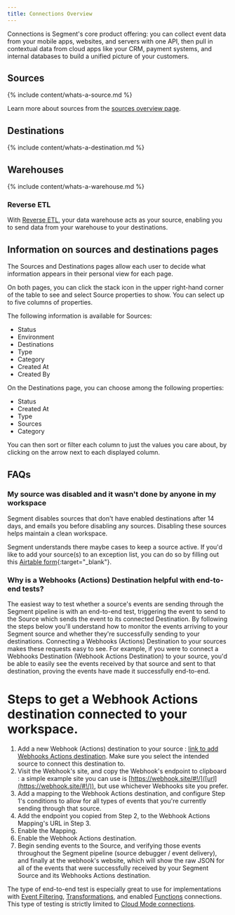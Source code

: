 ```yaml
---
title: Connections Overview
---
```


Connections is Segment's core product offering: you can collect event data from your mobile apps, websites, and servers with one API, then pull in contextual data from cloud apps like your CRM, payment systems, and internal databases to build a unified picture of your customers.

## Sources

{% include content/whats-a-source.md %}

Learn more about sources from the [sources overview page](/docs/connections/sources/).


## Destinations

{% include content/whats-a-destination.md %}

## Warehouses

{% include content/whats-a-warehouse.md %}

### Reverse ETL
With [Reverse ETL](/docs/connections/reverse-etl/), your data warehouse acts as your source, enabling you to send data from your warehouse to your destinations. 

## Information on sources and destinations pages

The Sources and Destinations pages allow each user to decide what information appears in their personal view for each page.

On both pages, you can click the stack icon in the upper right-hand corner of the table to see and select Source properties to show. You can select up to five columns of properties.

The following information is available for Sources:

- Status
- Environment
- Destinations
- Type
- Category
- Created At
- Created By

On the Destinations page, you can choose among the following properties:

- Status
- Created At
- Type
- Sources
- Category

You can then sort or filter each column to just the values you care about, by clicking on the arrow next to each displayed column.

## FAQs

### My source was disabled and it wasn't done by anyone in my workspace

Segment disables sources that don't have enabled destinations after 14 days, and emails you before disabling any sources. Disabling these sources helps maintain a clean workspace.

Segment understands there maybe cases to keep a source active. If you'd like to add your source(s) to an exception list, you can do so by filling out this [Airtable form](https://airtable.com/shr7V9LFDZh31cYWW){:target="_blank"}.

### Why is a Webhooks (Actions) Destination helpful with end-to-end tests?
The easiest way to test whether a source's events are sending through the Segment pipeline is with an end-to-end test, triggering the event to send to the Source which sends the event to its connected Destination. By following the steps below you'll understand how to monitor the events arriving to your Segment source and whether they're successfully sending to your destinations. Connecting a Webhooks (Actions) Destination to your sources makes these requests easy to see. For example, if you were to connect a Webhooks Destination (Webhook Actions Destination) to your source, you'd be able to easily see the events received by that source and sent to that destination, proving the events have made it successfully end-to-end.
# Steps to get a Webhook Actions destination connected to your workspace.
1. Add a new Webhook (Actions) destination to your source : [link to add Webhooks Actions destination]([url](https://app.segment.com/goto-my-workspace/destinations/catalog/actions-webhook)). Make sure you select the intended source to connect this destination to.
2. Visit the Webhook's site, and copy the Webhook's endpoint to clipboard : a simple example site you can use is [https://webhook.site/#!/]([url](https://webhook.site/#!/)), but use whichever Webhooks site you prefer.
3. Add a mapping to the Webhook Actions destination, and configure Step 1's conditions to allow for all types of events that you're currently sending through that source.
4. Add the endpoint you copied from Step 2, to the Webhook Actions Mapping's URL in Step 3.
5. Enable the Mapping.
6. Enable the Webhook Actions destination.
7. Begin sending events to the Source, and verifying those events throughout the Segment pipeline (source debugger / event delivery), and finally at the webhook's website, which will show the raw JSON for all of the events that were successfully received by your Segment Source and its Webhooks Actions destination.

The type of end-to-end test is especially great to use for implementations with [Event Filtering](https://segment.com/docs/connections/destinations/destination-filters/), [Transformations](https://segment.com/docs/protocols/transform/#what-is-a-transformation), and enabled [Functions](https://segment.com/docs/connections/functions/) connections. This type of testing is strictly limited to [Cloud Mode connections](https://segment.com/docs/connections/destinations/#connection-modes:~:text=destination%20can%20use.-,Connection%20modes,Mode%20toggle%20or%20instructions%20on%20bundling%20any%20additional%20mobile%20components%20required.,-Add%20a%20destination).
